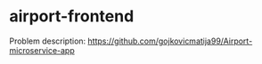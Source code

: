 # airport-frontend


Problem description: https://github.com/gojkovicmatija99/Airport-microservice-app
